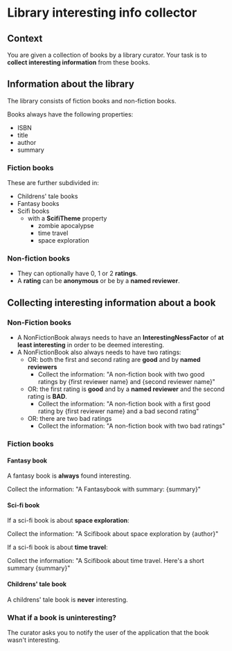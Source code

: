 # Library interesting info collector 

## Context

You are given a collection of books by a library curator. 
Your task is to **collect interesting information** from these books.

## Information about the library

The library consists of fiction books and non-fiction books.

Books always have the following properties:

- ISBN
- title
- author
- summary


### Fiction books

These are further subdivided in:

- Childrens' tale books
- Fantasy books
- Scifi books
  - with a **ScifiTheme** property
    - zombie apocalypse
    - time travel
    - space exploration

### Non-fiction books

- They can optionally have 0, 1 or 2 **ratings**.
- A **rating** can be **anonymous** or be by a **named reviewer**.



## Collecting interesting information about a book

### **Non-Fiction books**


- A NonFictionBook always needs to have an **InterestingNessFactor** of  **at least interesting** in order to be deemed interesting.
- A NonFictionBook also always needs to have two ratings:
  - OR: both the first and second rating are **good** and by **named reviewers**
    - Collect the information: "A non-fiction book with two good ratings by {first reviewer name} and {second reviewer name}"
  - OR: the first rating is **good** and by a **named reviewer** and the second rating is **BAD**.
    - Collect the information: "A non-fiction book with a first good rating by {first reviewer name} and a bad second rating"
  - OR: there are two bad ratings
    - Collect the information: "A non-fiction book with two bad ratings"


### Fiction books

#### Fantasy book

A fantasy book is **always** found interesting. 

Collect the information: "A Fantasybook with summary: {summary}"

#### Sci-fi book

If a sci-fi book is about **space exploration**:

Collect the information: "A Scifibook about space exploration by {author}"

If a sci-fi book is about **time travel**:

Collect the information: "A Scifibook about time travel. Here's a short summary {summary}"

#### Childrens' tale book

A childrens' tale book is **never** interesting.

### What if a book is uninteresting?

The curator asks you to notify the user of the application that the book wasn't interesting.
